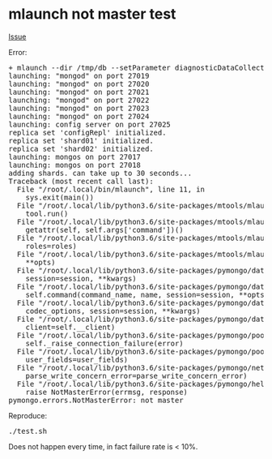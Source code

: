# mlaunch not master test

[Issue](https://github.com/rueckstiess/mtools/issues/691)

Error:

<pre>
+ mlaunch --dir /tmp/db --setParameter diagnosticDataCollectionEnabled=false --replicaset --sharded 2 --name ruby-driver-rs --mongos 2 --auth --username bob --password pwd123
launching: "mongod" on port 27019
launching: "mongod" on port 27020
launching: "mongod" on port 27021
launching: "mongod" on port 27022
launching: "mongod" on port 27023
launching: "mongod" on port 27024
launching: config server on port 27025
replica set 'configRepl' initialized.
replica set 'shard01' initialized.
replica set 'shard02' initialized.
launching: mongos on port 27017
launching: mongos on port 27018
adding shards. can take up to 30 seconds...
Traceback (most recent call last):
  File "/root/.local/bin/mlaunch", line 11, in <module>
    sys.exit(main())
  File "/root/.local/lib/python3.6/site-packages/mtools/mlaunch/mlaunch.py", line 2068, in main
    tool.run()
  File "/root/.local/lib/python3.6/site-packages/mtools/mlaunch/mlaunch.py", line 542, in run
    getattr(self, self.args['command'])()
  File "/root/.local/lib/python3.6/site-packages/mtools/mlaunch/mlaunch.py", line 773, in init
    roles=roles)
  File "/root/.local/lib/python3.6/site-packages/mtools/mlaunch/mlaunch.py", line 1708, in _add_user
    **opts)
  File "/root/.local/lib/python3.6/site-packages/pymongo/database.py", line 1339, in add_user
    session=session, **kwargs)
  File "/root/.local/lib/python3.6/site-packages/pymongo/database.py", line 1253, in _create_or_update_user
    self.command(command_name, name, session=session, **opts)
  File "/root/.local/lib/python3.6/site-packages/pymongo/database.py", line 733, in command
    codec_options, session=session, **kwargs)
  File "/root/.local/lib/python3.6/site-packages/pymongo/database.py", line 630, in _command
    client=self.__client)
  File "/root/.local/lib/python3.6/site-packages/pymongo/pool.py", line 618, in command
    self._raise_connection_failure(error)
  File "/root/.local/lib/python3.6/site-packages/pymongo/pool.py", line 613, in command
    user_fields=user_fields)
  File "/root/.local/lib/python3.6/site-packages/pymongo/network.py", line 167, in command
    parse_write_concern_error=parse_write_concern_error)
  File "/root/.local/lib/python3.6/site-packages/pymongo/helpers.py", line 136, in _check_command_response
    raise NotMasterError(errmsg, response)
pymongo.errors.NotMasterError: not master
</pre>

Reproduce:

<pre>
./test.sh
</pre>

Does not happen every time, in fact failure rate is < 10%.
